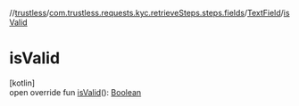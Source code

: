 //[trustless](../../../index.md)/[com.trustless.requests.kyc.retrieveSteps.steps.fields](../index.md)/[TextField](index.md)/[isValid](is-valid.md)

# isValid

[kotlin]\
open override fun [isValid](is-valid.md)(): [Boolean](https://kotlinlang.org/api/latest/jvm/stdlib/kotlin/-boolean/index.html)
